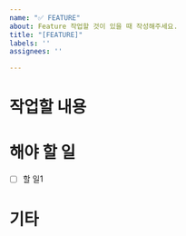 ```yaml
---
name: "✅ FEATURE"
about: Feature 작업할 것이 있을 때 작성해주세요.
title: "[FEATURE]"
labels: ''
assignees: ''

---
```


# 작업할 내용

# 해야 할 일

- [ ] 할 일1

# 기타
